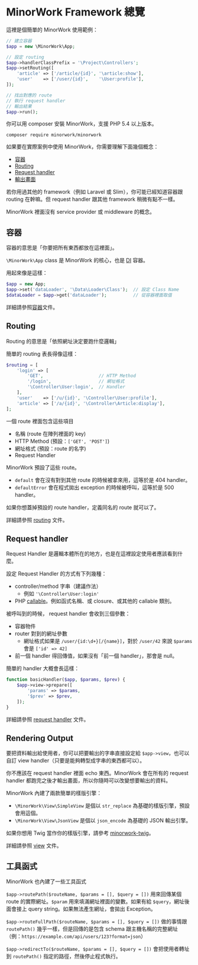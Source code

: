 # MinorWork Framework 總覽

這裡是個簡單的 MinorWork 使用範例：

```php
// 建立容器
$app = new \MinorWork\App;

// 設定 routing
$app->handlerClassPrefix = '\Project\Controllers';
$app->setRouting([
    'article' => ['/article/{id}', '\article:show'],
    'user'    => ['/user/{id}',    '\User:profile'],
]);

// 找出對應的 route
// 執行 request handler
// 輸出結果
$app->run();
```

你可以用 composer 安裝 MinorWork，支援 PHP 5.4 以上版本。

```
composer require minorwork/minorwork
```

如果要在實際案例中使用 MinorWork，你需要理解下面幾個概念：

- [容器](#container)
- [Routing](#routing)
- [Request handler](#request_handler)
- [輸出畫面](#rendering_output)

若你用過其他的 framework（例如 Laravel 或 Slim），你可能已經知道容器跟 routing 在幹嘛。但 request handler 跟其他 framework 稍微有點不一樣。

MinorWork 裡面沒有 service provider 或 middleware 的概念。

<a name='container'></a>
## 容器

容器的意思是「你要把所有東西都放在這裡面」。

`\MinorWork\App` class 是 MinorWork 的核心，也是 [DI](https://www.google.com/search?q=dependency+injection) 容器。

用起來像是這樣：

```php
$app = new App;
$app->set('dataLoader', '\Data\Loader\Class');  // 設定 Class Name
$dataLoader = $app->get('dataLoader');          // 從容器裡面取值
```

詳細請參照[容器](container.md)文件。

<a name='routing'></a>
## Routing

Routing 的意思是「依照網址決定要跑什麼邏輯」


簡單的 routing 表長得像這樣：

```php
$routing = [
    'login' => [
        'GET',                     // HTTP Method
        '/login',                  // 網址格式
        '\Controller\User:login',  // Handler
    ],
    'user'    => ['/u/{id}', '\Controller\User:profile'],
    'article' => ['/a/{id}', '\Controller\Article:display'],
];
```

一個 route 裡面包含這些項目

- 名稱 (route 在陣列裡面的 key)
- HTTP Method (預設：`['GET', 'POST']`)
- 網址格式 (預設：route 的名字)
- Request Handler

MinorWork 預設了這些 route。

- `default` 會在沒有對到其他 route 的時候被拿來用，這等於是 404 handler。
- `defaultError` 會在程式拋出 exception 的時候被呼叫，這等於是 500 handler。

如果你想蓋掉預設的 route handler，定義同名的 route 就可以了。

詳細請參照 [routing](routing.md) 文件。

<a name='request_handler'></a>
## Request handler

Request Handler 是邏輯本體所在的地方，也是在這裡設定使用者應該看到什麼。

設定 Request Handler 的方式有下列幾種：

- controller/method 字串（建議作法）
  - 例如 `'\Controller\User:login'`
- PHP [callable](http://php.net/manual/en/language.types.callable.php)。例如函式名稱、或 closure、或其他的 callable 類別。

被呼叫到的時候， request handler 會收到三個參數：

- 容器物件
- router 對到的網址參數
  - 網址格式如果是 `/user/{id:\d+}[/{name}]`，對於 `/user/42` 來說 `$params` 會是 `['id' => 42]`
- 前一個 handler 得回傳值，如果沒有「前一個 handler」，那會是 null。

簡單的 handler 大概會長這樣：

```php
function basicHandler($app, $params, $prev) {
    $app->view->prepare([
        'params' => $params,
        '$prev' => $prev,
    ]);
}
```

詳細請參照 [request handler](request_handler.md) 文件。

<a name='rendering_output'></a>
## Rendering Output

要把資料輸出給使用者，你可以把要輸出的字串直接設定給 `$app->view`，也可以自訂 view handler（只要是能夠轉型成字串的東西都可以）。

你不應該在 request handler 裡面 echo 東西。MinorWork 會在所有的 request handler 都跑完之後才輸出畫面，所以你隨時可以改變想要輸出的資料。

MinorWork 內建了兩款簡單的樣版引擎：

- `\MinorWork\View\SimpleView` 是個以 `str_replace` 為基礎的樣版引擎，預設會用這個。
- `\MinorWork\View\JsonView` 是個以 `json_encode` 為基礎的 JSON 輸出引擎。

如果你想用 Twig 當作你的樣版引擎，請參考 [minorwork-twig](https://github.com/CQD/minorwork-twig)。

詳細請參照 [view](view.md) 文件。

<a name='helper'></a>
## 工具函式

MinorWork 也內建了一些工具函式

`$app->routePath($routeName, $params = [], $query = [])` 用來回傳某個 route 的實際網址。`$param` 用來填滿網址裡面的變數。如果有給 `$query`，網址後面會接上 query string。如果無法產生網址，會拋出 Exception。

`$app->routeFullPath($routeName, $params = [], $query = [])` 做的事情跟 `routePath()` 幾乎一樣，但是回傳的是包含 schema 跟主機名稱的完整網址（例：`https://example.com/api/users/123?format=json`）

`$app->redirectTo($routeName, $params = [], $query = [])` 會把使用者轉址到 `routePath()` 指定的路徑，然後停止程式執行。


